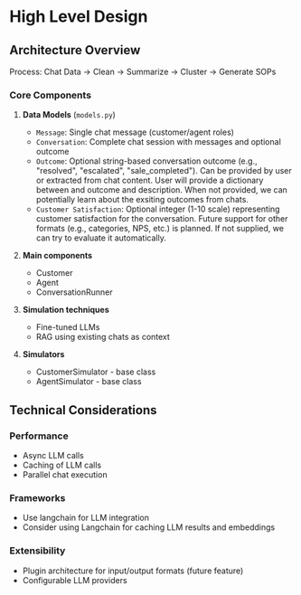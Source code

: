 # High Level Design

## Architecture Overview

Process: Chat Data → Clean → Summarize → Cluster → Generate SOPs

### Core Components

1. **Data Models** (`models.py`)
   - `Message`: Single chat message (customer/agent roles)
   - `Conversation`: Complete chat session with messages and optional outcome
   - `Outcome`: Optional string-based conversation outcome (e.g., "resolved", "escalated", "sale_completed"). Can be provided by user or extracted from chat content. User will provide a dictionary between and outcome and description. When not provided, we can potentially learn about the exsiting outcomes from chats.
   - `Customer Satisfaction`: Optional integer (1-10 scale) representing customer satisfaction for the conversation. Future support for other formats (e.g., categories, NPS, etc.) is planned. If not supplied, we can try to evaluate it automatically.

2. **Main components**
   - Customer
   - Agent
   - ConversationRunner

3. **Simulation techniques**
   - Fine-tuned LLMs
   - RAG using existing chats as context

4. **Simulators**
   - CustomerSimulator - base class
   - AgentSimulator - base class


## Technical Considerations

### Performance
- Async LLM calls
- Caching of LLM calls
- Parallel chat execution

### Frameworks
- Use langchain for LLM integration
- Consider using Langchain for caching LLM results and embeddings

### Extensibility
- Plugin architecture for input/output formats (future feature)
- Configurable LLM providers
